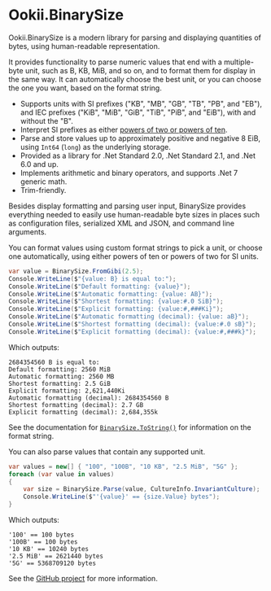 # Ookii.BinarySize

Ookii.BinarySize is a modern library for parsing and displaying quantities of bytes, using
human-readable representation.

It provides functionality to parse numeric values that end with a multiple-byte unit, such as B, KB,
MiB, and so on, and to format them for display in the same way. It can automatically choose the best
unit, or you can choose the one you want, based on the format string.

- Supports units with SI prefixes ("KB", "MB", "GB", "TB", "PB", and "EB"), and IEC prefixes
  ("KiB", "MiB", "GiB", "TiB", "PiB", and "EiB"), with and without the "B".
- Interpret SI prefixes as either [powers of two or powers of ten](https://en.wikipedia.org/wiki/Byte#Multiple-byte_units).
- Parse and store values up to approximately positive and negative 8 EiB, using `Int64` (`long`)
  as the underlying storage.
- Provided as a library for .Net Standard 2.0, .Net Standard 2.1, and .Net 6.0 and up.
- Implements arithmetic and binary operators, and supports .Net 7 generic math.
- Trim-friendly.

Besides display formatting and parsing user input, BinarySize provides everything needed to easily
use human-readable byte sizes in places such as configuration files, serialized XML and
JSON, and command line arguments.

You can format values using custom format strings to pick a unit, or choose one automatically, using
either powers of ten or powers of two for SI units.

```csharp
var value = BinarySize.FromGibi(2.5);
Console.WriteLine($"{value: B} is equal to:");
Console.WriteLine($"Default formatting: {value}");
Console.WriteLine($"Automatic formatting: {value: AB}");
Console.WriteLine($"Shortest formatting: {value:#.0 SiB}");
Console.WriteLine($"Explicit formatting: {value:#,###Ki}");
Console.WriteLine($"Automatic formatting (decimal): {value: aB}");
Console.WriteLine($"Shortest formatting (decimal): {value:#.0 sB}");
Console.WriteLine($"Explicit formatting (decimal): {value:#,###k}");
```

Which outputs:

```text
2684354560 B is equal to:
Default formatting: 2560 MiB
Automatic formatting: 2560 MB
Shortest formatting: 2.5 GiB
Explicit formatting: 2,621,440Ki
Automatic formatting (decimal): 2684354560 B
Shortest formatting (decimal): 2.7 GB
Explicit formatting (decimal): 2,684,355k
```

See the documentation for [`BinarySize.ToString()`][] for information on the format string.

You can also parse values that contain any supported unit.

```csharp
var values = new[] { "100", "100B", "10 KB", "2.5 MiB", "5G" };
foreach (var value in values)
{
    var size = BinarySize.Parse(value, CultureInfo.InvariantCulture);
    Console.WriteLine($"'{value}' == {size.Value} bytes");
}
```

Which outputs:

```text
'100' == 100 bytes
'100B' == 100 bytes
'10 KB' == 10240 bytes
'2.5 MiB' == 2621440 bytes
'5G' == 5368709120 bytes
```

See the [GitHub project](https://www.github.com/SvenGroot/BinarySize) for more information.

[`BinarySize.ToString()`]: https://www.ookii.org/docs/binarysize-1.1/html/M_Ookii_BinarySize_ToString_1.htm

